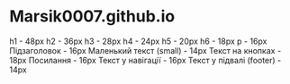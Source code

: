 # Marsik0007.github.io


h1 - 48px
h2 - 36px
h3 - 28px
h4 - 24px
h5 - 20px
h6 - 18px
p - 16px
Підзаголовок - 16px
Маленький текст (small) -	14px
Текст на кнопках - 18px
Посилання	- 16px
Текст у навігації	- 16px
Текст у підвалі (footer) - 14px

